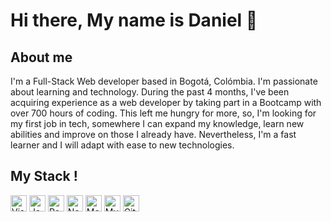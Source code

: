 # Hi there, My name is Daniel 👋


## About me


I'm a Full-Stack Web developer based in Bogotá,
Colómbia. I'm passionate about learning and technology. During the past 4
months, I've been acquiring experience as a web developer by taking part in
a Bootcamp with over 700 hours of coding. This left me hungry for more, so,
I'm looking for my first job in tech, somewhere I can expand my knowledge,
learn new abilities and improve on those I already have. Nevertheless, I'm a
fast learner and I will adapt with ease to new technologies.

## My Stack !

<img src="https://cdn.jsdelivr.net/gh/devicons/devicon/icons/vscode/vscode-original.svg" alt="Visual Studio Code" width="26px" />
<img src="https://cdn.jsdelivr.net/gh/devicons/devicon/icons/javascript/javascript-original.svg" alt="JavaScript" width="26px" />
<img src="https://cdn.jsdelivr.net/gh/devicons/devicon/icons/react/react-original.svg" alt="React" width="26px" />
<img src="https://cdn.jsdelivr.net/gh/devicons/devicon/icons/nodejs/nodejs-original.svg" alt="Node.js" width="26px" />
<img src="https://cdn.jsdelivr.net/gh/devicons/devicon/icons/mongodb/mongodb-original.svg" alt="MongoDB" width="26px" />
<img src="https://cdn.jsdelivr.net/gh/devicons/devicon/icons/mysql/mysql-original.svg" alt="MySQL" width="26px" />
<img src="https://cdn.jsdelivr.net/gh/devicons/devicon/icons/git/git-original.svg" alt="Git" width="26px" />

 




<!--
**dacmec/dacmec** is a ✨ _special_ ✨ repository because its `README.md` (this file) appears on your GitHub profile.

Here are some ideas to get you started:

- 🔭 I’m currently working on ...
- 🌱 I’m currently learning ...
- 👯 I’m looking to collaborate on ...
- 🤔 I’m looking for help with ...
- 💬 Ask me about ...
- 📫 How to reach me: ...
- 😄 Pronouns: ...
- ⚡ Fun fact: ...
-->
